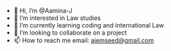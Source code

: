 - 👋 Hi, I’m @Aamina-J
- 👀 I’m interested in Law studies
- 🌱 I’m currently learning coding and international Law
- 💞️ I’m looking to collaborate on a project
- 📫 How to reach me email: ajemseed@gmail.com

<!---
Aamina-J/Aamina-J is a ✨ special ✨ repository because its `README.md` (this file) appears on your GitHub profile.
You can click the Preview link to take a look at your changes.
--->
